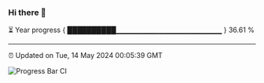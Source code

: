 ### Hi there 👋

⏳ Year progress { ██████████▁▁▁▁▁▁▁▁▁▁▁▁▁▁▁▁▁▁▁▁ } 36.61 %

---

⏰ Updated on Tue, 14 May 2024 00:05:39 GMT

![Progress Bar CI](https://github.com/liununu/liununu/workflows/Progress%20Bar%20CI/badge.svg)
